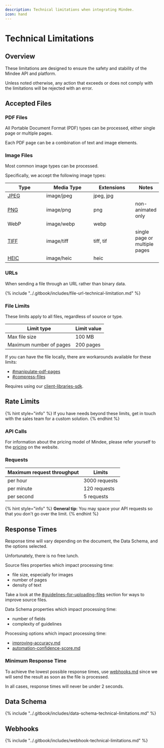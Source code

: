 ```yaml
---
description: Technical limitations when integrating Mindee.
icon: hand
---
```


# Technical Limitations

## Overview

These limitations are designed to ensure the safety and stability of the Mindee API and platform.

Unless noted otherwise, any action that exceeds or does not comply with the limitations will be rejected with an error.

## Accepted Files

### PDF Files

All Portable Document Format (PDF) types can be processed, either single page or multiple pages.

Each PDF page can be a combination of text and image elements.

### Image Files

Most common image types can be processed.

Specifically, we accept the following image types:

<table><thead><tr><th width="140">Type</th><th width="158.5">Media Type</th><th width="135.5">Extensions</th><th>Notes</th></tr></thead><tbody><tr><td> <a data-footnote-ref href="#user-content-fn-1">JPEG</a></td><td>image/jpeg</td><td>jpeg, jpg</td><td></td></tr><tr><td><a data-footnote-ref href="#user-content-fn-2">PNG</a></td><td>image/png</td><td>png</td><td>non-animated only</td></tr><tr><td>WebP</td><td>image/webp</td><td>webp</td><td></td></tr><tr><td> <a data-footnote-ref href="#user-content-fn-3">TIFF</a></td><td>image/tiff</td><td>tiff, tif</td><td>single page or multiple pages</td></tr><tr><td> <a data-footnote-ref href="#user-content-fn-4">HEIC</a></td><td>image/heic</td><td>heic</td><td></td></tr></tbody></table>

### URLs

When sending a file through an URL rather than binary data.

{% include "../.gitbook/includes/file-url-technical-limitation.md" %}

### File Limits

These limits apply to all files, regardless of source or type.

| Limit type              | Limit value |
| ----------------------- | ----------- |
| Max file size           | 100 MB      |
| Maximum number of pages | 200 pages   |

If you can have the file locally, there are workarounds available for these limits:

* [#manipulate-pdf-pages](client-libraries-sdk/load-and-adjust-a-file.md#manipulate-pdf-pages "mention")
* [#compress-files](client-libraries-sdk/load-and-adjust-a-file.md#compress-files "mention")

Requires using our [client-libraries-sdk](client-libraries-sdk/ "mention").

## Rate Limits

{% hint style="info" %}
If you have needs beyond these limits, get in touch with the sales team for a custom solution.
{% endhint %}

### API Calls

For information about the pricing model of Mindee, please refer yourself to the [pricing](https://mindee.com/pricing) on the website.

### Requests

| Maximum request throughput | Limits        |
| -------------------------- | ------------- |
| per hour                   | 3000 requests |
| per minute                 | 120 requests  |
| per second                 | 5 requests    |

{% hint style="info" %}
**General tip:** You may space your API requests so that you don't go over the limit.
{% endhint %}

## Response Times

Response time will vary depending on the document, the Data Schema, and the options selected.

Unfortunately, there is no free lunch.

Source files properties which impact processing time:

* file size, especially for images
* number of pages
* density of text

Take a look at the [#guidelines-for-uploading-files](technical-guidelines.md#guidelines-for-uploading-files "mention") section for ways to improve source files.

Data Schema properties which impact processing time:

* number of fields
* complexity of guidelines

Processing options which impact processing time:

* [improving-accuracy.md](../models/improving-accuracy.md "mention")
* [automation-confidence-score.md](../models/automation-confidence-score.md "mention")

### Minimum Response Time

To achieve the lowest possible response times, use [webhooks.md](webhooks.md "mention") since we will send the result as soon as the file is processed.

In all cases, response times will never be under 2 seconds.

## Data Schema

{% include "../.gitbook/includes/data-schema-technical-limitations.md" %}

## Webhooks

{% include "../.gitbook/includes/webhook-technical-limitations.md" %}



[^1]: Joint Photographic Experts Group

[^2]: Portable Network Graphics

[^3]: Tag Image File Format

[^4]: High-Efficiency Image Container
